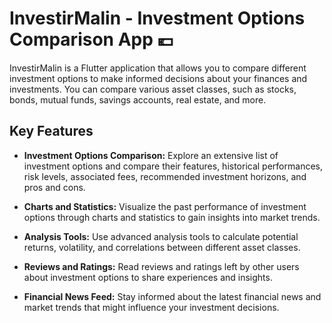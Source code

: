 # InvestirMalin - Investment Options Comparison App 💶

InvestirMalin is a Flutter application that allows you to compare different investment options to make informed decisions about your finances and investments. You can compare various asset classes, such as stocks, bonds, mutual funds, savings accounts, real estate, and more.

## Key Features

- **Investment Options Comparison:** Explore an extensive list of investment options and compare their features, historical performances, risk levels, associated fees, recommended investment horizons, and pros and cons.

- **Charts and Statistics:** Visualize the past performance of investment options through charts and statistics to gain insights into market trends.

- **Analysis Tools:** Use advanced analysis tools to calculate potential returns, volatility, and correlations between different asset classes.

- **Reviews and Ratings:** Read reviews and ratings left by other users about investment options to share experiences and insights.

- **Financial News Feed:** Stay informed about the latest financial news and market trends that might influence your investment decisions.

 
